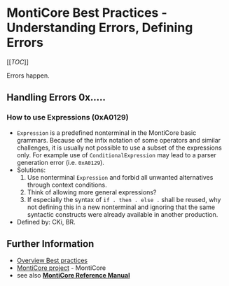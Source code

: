 <!-- (c) https://github.com/MontiCore/monticore -->

# MontiCore Best Practices - Understanding Errors, Defining Errors

[[_TOC_]]

Errors happen.

## **Handling Errors 0x.....** 

### How to use **Expressions** (0xA0129) 

* `Expression` is a predefined nonterminal in the MontiCore basic grammars. 
  Because of the infix notation of some operators and similar challenges,
  it is usually not possible to use a subset of the expressions only. 
  For example use of `ConditionalExpression` may lead to a parser generation 
  error (i.e. `0xA0129`).
* Solutions:
  1. Use nonterminal `Expression` and forbid all unwanted alternatives through 
     context conditions.
  2. Think of allowing more general expressions?
  3. If especially the syntax of `if . then . else .` shall be reused, 
     why not defining this in a new nonterminal and ignoring that the same
     syntactic constructs were already available in another production.
* Defined by: CKi, BR.
  
 
    
## Further Information

* [Overview Best practices](BestPractices.md)
* [MontiCore project](../../README.md) - MontiCore
* see also [**MontiCore Reference Manual**](http://www.monticore.de/)

